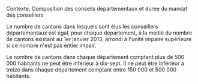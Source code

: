 Contexte: Composition des conseils départementaux et durée du mandat des conseillers

Le nombre de cantons dans lesquels sont élus les conseillers départementaux est égal, pour chaque département, à la moitié du nombre de cantons existant au 1er janvier 2013, arrondi à l'unité impaire supérieure si ce nombre n'est pas entier impair.

Le nombre de cantons dans chaque département comptant plus de 500 000 habitants ne peut être inférieur à dix-sept. Il ne peut être inférieur à treize dans chaque département comptant entre 150 000 et 500 000 habitants.